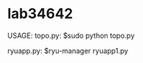 # lab34642

USAGE: 
topo.py:
        $sudo python topo.py
 
ryuapp.py:
        $ryu-manager ryuapp1.py
